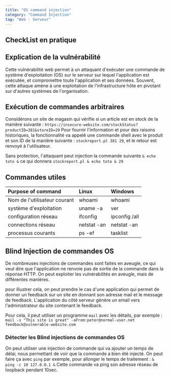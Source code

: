 ```yaml
---
title: "OS command injection"
category: "Command Injection"
tag: "Web : Serveur"
---
```


## CheckList en pratique


## Explication de la vulnérabilité
Cette vulnérabilité web permet à un attaquant d'exécuter une commande de système d'exploitation (OS) sur le serveur sur lequel l'application est exécutée, et compromettre toute l'application et ses données. Souvent, cette attaque amène à une exploitation de l'infrastructure hôte en pivotant sur d'autres systèmes de l'organisation.

## Exécution de commandes arbitraires
Considérons un site de magasin qui vérifie si un article est en stock de la manière suivante :
`https://insecure-website.com/stockStatus?productID=381&storeID=29`
Pour fournir l'information et pour des raisons historiques, la fonctionnalité va appelé une commande shell avec le produit et son ID de la manière suivante :
`stockreport.pl 381 29`, et le retour est renvoyé à l'utilisateur.

Sans protection, l'attaquant peut injection la commande suivante `& echo toto &` ce qui donnera `stockreport.pl & echo toto & 29`

## Commandes utiles
|Purpose of command|Linux|Windows|
|:----|:----|:----|
|Nom de l'utilisateur courant|whoami|whoami|
|système d'exploitation|uname -a|ver|
|configuration réseau|ifconfig|ipconfig /all|
|connections réseau|netstat -an|netstat -an|
|processus courants|ps -ef|tasklist|

## Blind Injection de commandes OS
De nombreuses injections de commandes sont faites en aveugle, ce qui veut dire que l'application ne renvoie pas de sortie de la commande dans la réponse HTTP. On peut exploiter les vulnérabilités en aveugle, mais de différentes manières.

pour illustrer cela, on peut prendre le cas d'une application qui permet de donner un feedback sur un site en donnant son adresse mail et le message de feedback. L'application du côté serveur génère un email vers l'administrateur du site contenant le feedback. 

Pour cela, il peut utiliser un programme `mail` avec les détails, par exemple :
`mail -s "This site is great" -aFrom:peter@normal-user.net feedback@vulnerable-website.com`
### Détecter les Blind injections de commandes OS
On peut utiliser une injection de commande qui va ajouter un temps de délai, nous permettant de voir que la commande a bien été injecté.
On peut faire ça avec `ping` par exemple, pour allonger le temps de traitement  :
`& ping -c 10 127.0.0.1 &`
Cette commande va ping son adresse réseau de loopback pendant 10sec.

